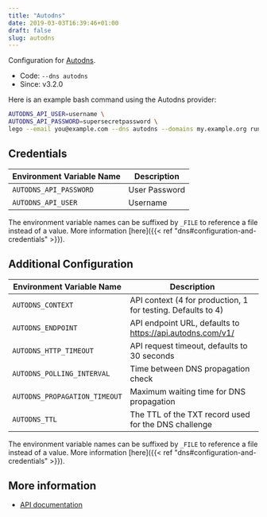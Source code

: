 ```yaml
---
title: "Autodns"
date: 2019-03-03T16:39:46+01:00
draft: false
slug: autodns
---
```


<!-- THIS DOCUMENTATION IS AUTO-GENERATED. PLEASE DO NOT EDIT. -->
<!-- providers/dns/autodns/autodns.toml -->
<!-- THIS DOCUMENTATION IS AUTO-GENERATED. PLEASE DO NOT EDIT. -->


Configuration for [Autodns](https://www.internetx.com/domains/autodns/).


<!--more-->

- Code: `--dns autodns`
- Since: v3.2.0


Here is an example bash command using the Autodns provider:

```bash
AUTODNS_API_USER=username \
AUTODNS_API_PASSWORD=supersecretpassword \
lego --email you@example.com --dns autodns --domains my.example.org run
```




## Credentials

| Environment Variable Name | Description |
|-----------------------|-------------|
| `AUTODNS_API_PASSWORD` | User Password |
| `AUTODNS_API_USER` | Username |

The environment variable names can be suffixed by `_FILE` to reference a file instead of a value.
More information [here]({{< ref "dns#configuration-and-credentials" >}}).


## Additional Configuration

| Environment Variable Name | Description |
|--------------------------------|-------------|
| `AUTODNS_CONTEXT` | API context (4 for production, 1 for testing. Defaults to 4) |
| `AUTODNS_ENDPOINT` | API endpoint URL, defaults to https://api.autodns.com/v1/ |
| `AUTODNS_HTTP_TIMEOUT` | API request timeout, defaults to 30 seconds |
| `AUTODNS_POLLING_INTERVAL` | Time between DNS propagation check |
| `AUTODNS_PROPAGATION_TIMEOUT` | Maximum waiting time for DNS propagation |
| `AUTODNS_TTL` | The TTL of the TXT record used for the DNS challenge |

The environment variable names can be suffixed by `_FILE` to reference a file instead of a value.
More information [here]({{< ref "dns#configuration-and-credentials" >}}).




## More information

- [API documentation](https://help.internetx.com/display/APIJSONEN)

<!-- THIS DOCUMENTATION IS AUTO-GENERATED. PLEASE DO NOT EDIT. -->
<!-- providers/dns/autodns/autodns.toml -->
<!-- THIS DOCUMENTATION IS AUTO-GENERATED. PLEASE DO NOT EDIT. -->
